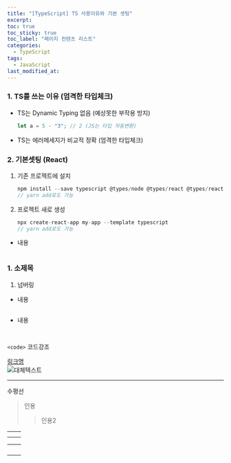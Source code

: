 ```yaml
---
title: "[TypeScript] TS 사용이유와 기본 셋팅"
excerpt:
toc: true
toc_sticky: true
toc_label: "페이지 컨텐츠 리스트"
categories:
  - TypeScript
tags:
  - JavaScript
last_modified_at:
---
```


### **1. TS를 쓰는 이유 (엄격한 타입체크)**

- TS는 Dynamic Typing 없음 (예상못한 부작용 방지)

  ```javascript
  let a = 5 - "3"; // 2 (JS는 타입 자동변환)
  ```

- TS는 에러메세지가 비교적 정확 (엄격한 타입체크)

### **2. 기본셋팅 (React)**

1. 기존 프로젝트에 설치

   ```javascript
   npm install --save typescript @types/node @types/react @types/react-dom @types/jest
   // yarn add로도 가능
   ```

2. 프로젝트 새로 생성

   ```javascript
   npx create-react-app my-app --template typescript
   // yarn add로도 가능
   ```

- 내용

```javascript

```

### **1. 소제목**

1. 넘버링

- 내용

```javascript

```

- 내용

```javascript

```

```javascript

```

`<code>` 코드강조

[링크명](링크주소)  
![대체텍스트](이미지주소)

---

수평선

> 인용
>
> > 인용2

|     |     |
| --- | --- |
|     |     |
|     |     |

|     |     |
| --- | --- |
|     |     |
|     |     |
|     |     |
|     |     |

